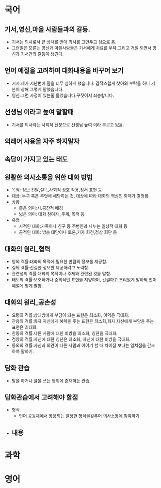 # 국어
## 기서,영신,마을 사람들과의 갈등.
- 기서는 의사로서 큰 상처를 받아 의사를 그만두고 섬으로 옴.
- 그런일은 모른는 영신과 마을사람들은 기서에게 치료를 부탁,그리고 거절 되면서 영신과 기서간의 갈등이 생긴다. 

## 언어 예절을 고려하여 대화내용을 바꾸어 보기
- 기서:제가 지난번에 말을 너무 심하게 했습니다. 갑작스럽게 찾아와 부탁을 하니 기분이 상해 그렇게 말했습니다.
- 영신:그런 사정이 있는줄 몰았습니다.꾸짓어서 죄송합니다.

## 선생님 이라고 높여 말할때
- 기서를 의사라는 사회적 신분으로 선생님 높여 이라 부르고 있음.

## 외래어 사용을 자주 하지말자

## 속담이 가지고 있는 태도

## 원활한 의사소통을 위한 대화 방법
- 목적: 정보 전달,설득,사회적 상호 작용,정서 표현 등
- 대상: 누구 혹은 무엇에 해당하는 것, 대상에 따라 대화의 핵심인 화제가 결정됨.
- 상황
  - 좁은 의미:시.공간적 배경
  - 넓은 의미: 대화 참여자 ,주제, 목적 등
- 유형
  - 사적인 대화:가족이나 친구 등 주변인과 나누는 일상적 대화 등
  - 공적인 대화: 방송 대담이나 토론,기자 회견,정상 회단 등
## 대화의 원리_협력
- 양의 격률:대화의 목적에 필요한 만큼의 정보를 제공함.
- 질의 격률:진실한 정보만 제공하려고 노력함.
- 관련성의 격률:대화의 목적이나 주제와 관련된 것을 말함.
- 태도의 격률:모호하거나 중의적인 표현을 지양하며, 간결하고 조리있게 말하되 언어 예절에 맞게 말함.
## 대화의 원리_공손성
- 요령의 격률:상대방에게 부담이 되는 표현은 최소화, 이익은 극대화.
- 관용의 격률:화자 자신에게 혜텍을 주는 표현은 최소화,화자 자신에게 부담을 주는 표현은 최대화. 
- 찬동의 격률:다른 사람에 대한 비방을 최소화, 칭찬을 극대화.
- 겸양의 격률:자신에 대한 칭찬은 최소화, 자신에 대한 비방을 극대화.
- 동의의 격률:자신과 의견이 다른 사람과 이야기 할 때 차이점 보다는 일치점을 간조하여 말하기.
## 담화 관습
- 말을 하거나 글을 쓰는 행위에 존재하는 관습.
## 담화관습에서 고려해야 할점
- 형식
  - 언어 공동체에서 통용되는 알정한 형식을갖추어 의사소통에 참여하기
- 내용
  -

# 과학








# 영어
